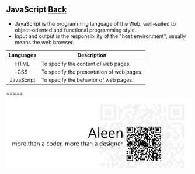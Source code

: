 ## JavaScript [Back](./../Programming%20Menu.md)
- JavaScript is the programming language of the Web, well-suited to object-oriented and functional programming style.
- Input and output is the responsibility of the "host environment", usually means the web browser.

Languages|Description
:----:|-----
HTML|To specify the content of web pages.
CSS|To specify the presentation of web pages.
JavaScript|To specify the behavior of web pages.

=====
<a href="http://aleen42.github.io/" target="_blank" ><img src="./../../pic/tail.gif"></a>
